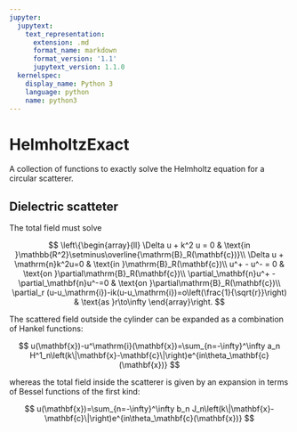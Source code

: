 ```yaml
---
jupyter:
  jupytext:
    text_representation:
      extension: .md
      format_name: markdown
      format_version: '1.1'
      jupytext_version: 1.1.0
  kernelspec:
    display_name: Python 3
    language: python
    name: python3
---
```


# HelmholtzExact
A collection of functions to exactly solve the Helmholtz equation for a circular scatterer.


## Dielectric scatteter

The total field must solve 

$$
\left\{\begin{array}{ll}
\Delta u + k^2 u = 0 & \text{in }\mathbb{R^2}\setminus\overline{\mathrm{B}_R(\mathbf{c})}\\
\Delta u + \mathrm{n}k^2u=0 & \text{in }\mathrm{B}_R(\mathbf{c})\\
u^+ - u^- = 0 & \text{on }\partial\mathrm{B}_R(\mathbf{c})\\
\partial_\mathbf{n}u^+ - \partial_\mathbf{n}u^-=0 & \text{on }\partial\mathrm{B}_R(\mathbf{c})\\
\partial_r (u-u_\mathrm{i})-ik(u-u_\mathrm{i})=o\left(\frac{1}{\sqrt{r}}\right) & \text{as }r\to\infty
\end{array}\right.
$$

The scattered field outside the cylinder can be expanded as a combination of Hankel functions:

$$
u(\mathbf{x})-u^\mathrm{i}(\mathbf{x})=\sum_{n=-\infty}^\infty a_n H^1_n\left(k\|\mathbf{x}-\mathbf{c}\|\right)e^{in\theta_\mathbf{c}(\mathbf{x})}
$$

whereas the total field inside the scatterer is given by an expansion in terms of Bessel functions of the first kind:

$$
u(\mathbf{x})=\sum_{n=-\infty}^\infty b_n J_n\left(k\|\mathbf{x}-\mathbf{c}\|\right)e^{in\theta_\mathbf{c}(\mathbf{x})}
$$

